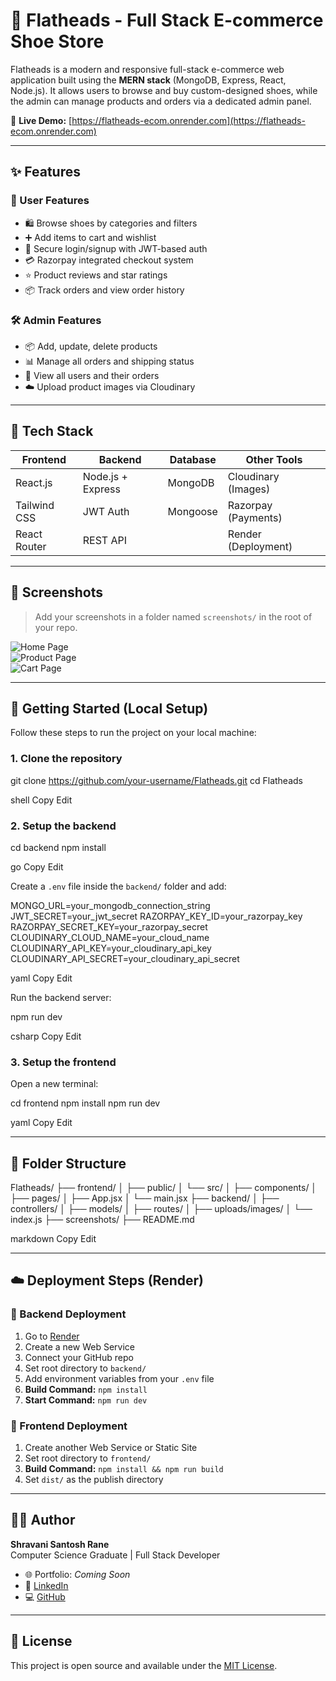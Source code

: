 # 👟 Flatheads - Full Stack E-commerce Shoe Store

Flatheads is a modern and responsive full-stack e-commerce web application built using the **MERN stack** (MongoDB, Express, React, Node.js). It allows users to browse and buy custom-designed shoes, while the admin can manage products and orders via a dedicated admin panel.

🔗 **Live Demo:** [https://flatheads-ecom.onrender.com](https://flatheads-ecom.onrender.com)

---

## ✨ Features

### 👥 User Features
- 🛍 Browse shoes by categories and filters
- ➕ Add items to cart and wishlist
- 🔐 Secure login/signup with JWT-based auth
- 💳 Razorpay integrated checkout system
- ⭐ Product reviews and star ratings
- 📦 Track orders and view order history

### 🛠 Admin Features
- 📦 Add, update, delete products
- 📊 Manage all orders and shipping status
- 👤 View all users and their orders
- ☁️ Upload product images via Cloudinary

---

## 🧱 Tech Stack

| Frontend        | Backend           | Database     | Other Tools           |
|-----------------|-------------------|--------------|------------------------|
| React.js        | Node.js + Express | MongoDB      | Cloudinary (Images)   |
| Tailwind CSS    | JWT Auth          | Mongoose     | Razorpay (Payments)   |
| React Router    | REST API          |              | Render (Deployment)   |

---

## 📸 Screenshots

> Add your screenshots in a folder named `screenshots/` in the root of your repo.

![Home Page](screenshots/home.png)  
![Product Page](screenshots/product.png)  
![Cart Page](screenshots/cart.png)

---

## 🚀 Getting Started (Local Setup)

Follow these steps to run the project on your local machine:

### 1. Clone the repository

git clone https://github.com/your-username/Flatheads.git
cd Flatheads

shell
Copy
Edit

### 2. Setup the backend

cd backend
npm install

go
Copy
Edit

Create a `.env` file inside the `backend/` folder and add:

MONGO_URL=your_mongodb_connection_string
JWT_SECRET=your_jwt_secret
RAZORPAY_KEY_ID=your_razorpay_key
RAZORPAY_SECRET_KEY=your_razorpay_secret
CLOUDINARY_CLOUD_NAME=your_cloud_name
CLOUDINARY_API_KEY=your_cloudinary_api_key
CLOUDINARY_API_SECRET=your_cloudinary_api_secret

yaml
Copy
Edit

Run the backend server:

npm run dev

csharp
Copy
Edit

### 3. Setup the frontend

Open a new terminal:

cd frontend
npm install
npm run dev

yaml
Copy
Edit

---

## 🛒 Folder Structure

Flatheads/
├── frontend/
│ ├── public/
│ └── src/
│ ├── components/
│ ├── pages/
│ ├── App.jsx
│ └── main.jsx
├── backend/
│ ├── controllers/
│ ├── models/
│ ├── routes/
│ ├── uploads/images/
│ └── index.js
├── screenshots/
├── README.md

markdown
Copy
Edit

---

## ☁️ Deployment Steps (Render)

### 🔧 Backend Deployment

1. Go to [Render](https://render.com/)
2. Create a new Web Service
3. Connect your GitHub repo
4. Set root directory to `backend/`
5. Add environment variables from your `.env` file
6. **Build Command:** `npm install`
7. **Start Command:** `npm run dev`

### 🎨 Frontend Deployment

1. Create another Web Service or Static Site
2. Set root directory to `frontend/`
3. **Build Command:** `npm install && npm run build`
4. Set `dist/` as the publish directory

---

## 🙋‍♀️ Author

**Shravani Santosh Rane**  
Computer Science Graduate | Full Stack Developer

- 🌐 Portfolio: *Coming Soon*
- 💼 [LinkedIn](https://linkedin.com/in/shravani-rane)
- 💻 [GitHub](https://github.com/shravani-rane)

---

## 📄 License

This project is open source and available under the [MIT License](LICENSE).

